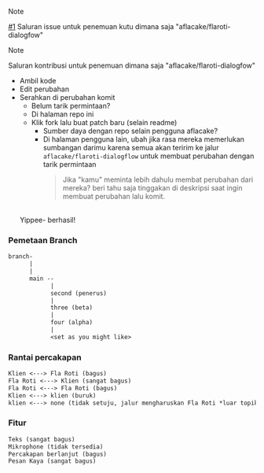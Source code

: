 > [!NOTE]
> [#1](github.com/aflacake/dialogflow-flaroti/issue) Saluran issue untuk penemuan kutu dimana saja "aflacake/flaroti-dialogfow"

>[!NOTE]
> Saluran kontribusi untuk penemuan dimana saja "aflacake/flaroti-dialogfow"


- Ambil kode
- Edit perubahan
- Serahkan di perubahan komit
  - Belum tarik permintaan?
  - Di halaman repo ini
  - Klik fork lalu buat patch baru (selain readme)
    - Sumber daya dengan repo selain pengguna aflacake?
    - Di halaman pengguna lain, ubah jika rasa mereka memerlukan sumbangan darimu karena semua akan teririm ke jalur `aflacake/flaroti-dialogflow` untuk membuat perubahan dengan tarik permintaan
      >Jika "kamu" meminta lebih dahulu membat perubahan dari mereka? beri tahu saja tinggakan di deskripsi saat ingin membuat perubahan lalu komit.
    <br />
  Yippee- berhasil!

### Pemetaan Branch
```txt
branch-
      |
      |
      main --
            |
            second (penerus)
            |
            three (beta)
            |
            four (alpha)
            |
            <set as you might like>
```
### Rantai percakapan
```txt
Klien <---> Fla Roti (bagus)
Fla Roti <---> Klien (sangat bagus)
Fla Roti <---> Fla Roti (bagus)
Klien <---> klien (buruk)
klien <---> none (tidak setuju, jalur mengharuskan Fla Roti *luar topik dilarang)
```
### Fitur
```txt
Teks (sangat bagus)
Mikrophone (tidak tersedia)
Percakapan berlanjut (bagus)
Pesan Kaya (sangat bagus)
```
